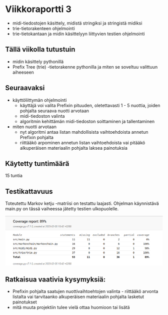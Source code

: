 # Viikkoraportti 3

- midi-tiedostojen käsittely, midistä stringiksi ja stringistä midiksi
- trie-tietorakenteen ohjelmointi
- trie-tietokantaan ja midin käsittelyyn liittyvien testien ohjelmointi

## Tällä viikolla tutustuin 

- midin käsittely pythonillä
- Prefix Tree (trie) -tietorakenne pythonilla ja miten se soveltuu valittuun aiheeseen

## Seuraavaksi

- käyttöliittymän ohjelmointi
  - käyttäjä voi valita Prefixin pituuden, oletettavasti 1 - 5 nuottia, joiden pohjalta seuraava nuotti arvotaan
  - midi-tiedoston valinta
  - algoritmin kehittämän midi-tiedoston soittaminen ja tallentaminen
- miten nuotti arvotaan 
  - nyt algoritmi antaa listan mahdollisista vaihtoehdoista annetun Prefixin pohjalta
  - riittääkö arpominen annetun listan vaihtoehdoista vai pitääkö alkuperäisen materiaalin pohjalta laksea painotuksia

## Käytetty tuntimäärä

15 tuntia

## Testikattavuus

Toteutettu Markov ketju -matriisi on testattu laajasti. Ohjelman käynnistävä main.py on tässä vaiheessa jätetty testien ulkopuolelle.

!["Testikattavuus 5.2.2023"](./kuvat/testikattavuus_5.2.2023.png)

## Ratkaisua vaativia kysymyksiä:

- Prefixin pohjalta saatujen nuottivaihtoehtojen valinta - riittääkö arvonta listalta vai tarvitaanko alkuperäisen materiaalin pohjalta lasketut painotukset
- mitä muuta projektiin tulee vielä ottaa huomioon tai lisätä


